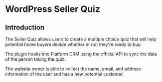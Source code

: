 # WordPress Seller Quiz

## Introduction

The Seller Quiz allows users to create a multiple choice quiz that will help potential home buyers decide whether or not they're ready to buy.

The plugin hooks into Platform CRM using the official API to sync the data of the person taking the quiz.

The website owner is able to collect the name, email, and address information of the user and has a new potential customer.